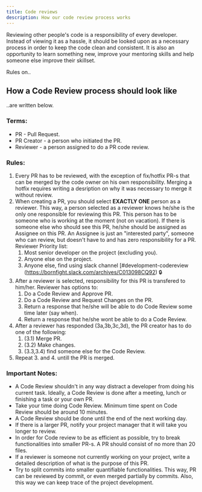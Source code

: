 ```yaml
---
title: Code reviews
description: How our code review process works 
---
```


Reviewing other people's code is a responsibility of every developer. Instead of viewing it as a hassle, it should be looked upon as a necessary process in order to keep the code clean and consistent.
It is also an opportunity to learn something new, improve your mentoring skills and help someone else improve their skillset.

Rules on..

## How a Code Review process should look like

..are written below.

### Terms:
 - PR - Pull Request.
 - PR Creator - a person who initiated the PR.
 - Reviewer - a person assigned to do a PR code review.

### Rules:
1. Every PR has to be reviewed, with the exception of fix/hotfix PR-s that can be merged by the code owner on his own responsibility. Merging a hotfix requires writing a desription on why it was necessary to merge it without review.
2. When creating a PR, you should select **EXACTLY ONE** person as a reviewer. This way, a person selected as a reviewer knows he/she is the only one responsible for reviewing this PR. This person has to be someone who is working at the moment (not on vacation).
If there is someone else who should see this PR, he/she should be assigned as Assignee on this PR. An Assignee is just an "interested party", someone who can review, but doesn't have to and has zero responsibility for a PR.
	Reviewer Priority list:
	1. Most senior developer on the project (excluding you).
	2. Anyone else on the project.
	3. Anyone else, find using slack channel [#development-codereview (https://bornfight.slack.com/archives/C013098CQ92) 🔒
3. After a reviewer is selected, responsibility for this PR is transfered to him/her. Reviewer has options to:
	1. Do a Code Review and Approve PR.
	2. Do a Code Review and Request Changes on the PR.
	3. Return a response that he/she will be able to do Code Review some time later (say when).
	4. Return a response that he/she wont be able to do a Code Review.
4. After a reviewer has responded (3a,3b,3c,3d), the PR creator has to do one of the following:
	1. (3.1) Merge PR.
	2. (3.2) Make changes.
	3. (3.3,3.4) find someone else for the Code Review.
5. Repeat 3. and 4. untill the PR is merged.

### Important Notes:
 - A Code Review shouldn't in any way distract a developer from doing his current task. Ideally, a Code Review is done after a meeting, lunch or finishing a task or your own PR.
 - Take your time doing Code Review. Minimum time spent on Code Review should be around 10 minutes.
 - A Code Review should be done until the end of the next working day.
 - If there is a larger PR, notify your project manager that it will take you longer to review.
 - In order for Code review to be as efficient as possible, try to break functionalities into smaller PR-s. A PR should consist of no more than 20 files.
 - If a reviewer is someone not currently working on your project, write a detailed description of what is the purpose of this PR.
 - Try to split commits into smaller quantifiable functionalities. This way, PR can be reviewed by commit, or even merged partially by commits. Also, this way we can keep trace of the project development.
